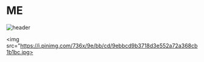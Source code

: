 # ME
![header](https://capsule-render.vercel.app/api?type=waving&color=auto&height=150&section=header&fontSize=50&animation=twinkling&text-color=black)

<img src="https://i.pinimg.com/736x/9e/bb/cd/9ebbcd9b3718d3e552a72a368cb1b1bc.jpg>
